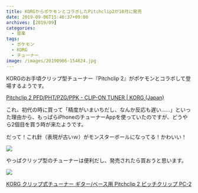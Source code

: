 ```yaml
---
title: KORGからポケモンとコラボしたPitchclip2が10月に発売
date: 2019-09-06T15:46:37+09:00
archives: [2019/09]
categories:
  - 音楽
tags:
  - ポケモン
  - KORG
  - チューナー
image: /images/20190906-154624.jpg
---
```

KORGのお手頃クリップ型チューナー『Pitchclip 2』がポケモンとコラボして登場するようです。

[Pitchclip 2 PFD/PHT/PZG/PPK - CLIP-ON TUNER | KORG (Japan)](https://www.korg.com/jp/products/tuners/pc_2_pokemon/)

<!--more-->

これ、初代の時に買って「精度がいまいちだし、なんか反応も遅い……」といった理由から、もっぱらiPhoneのチューナーAppを使っていたのですが、どうやら2個目を買う時が来たようです。

だって！これ針（表現が古いｗ）がモンスターボールになってる！かわいい！

![](https://cdn.korg.com/jp/products/upload/4e1353ddeaa3175a1887e578b6462e25.jpg)

やっぱクリップ型のチューナーは便利だし、発売されたら買おうと思います。

<div class="amazfy">
<a href="https://www.amazon.co.jp/dp/B07DZRSV54?tag=t4traw-22">
<img src="https://ws-fe.amazon-adsystem.com/widgets/q?_encoding=UTF8&ASIN=B07DZRSV54&Format=_SL250_&ID=AsinImage&MarketPlace=JP&ServiceVersion=20070822&WS=1&tag=t4traw-22&language=ja_JP">
<p>KORG クリップ式チューナー ギター/ベース用 Pitchclip 2 ピッチクリップ PC-2</p>
</a>
</div>